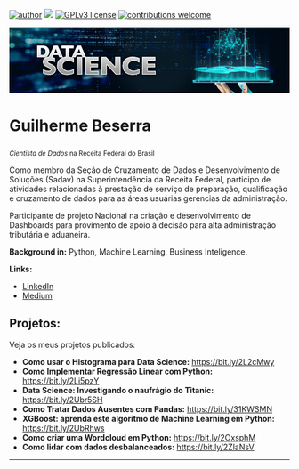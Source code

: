 [![author](https://img.shields.io/badge/author-guilherme-red.svg)](https://www.linkedin.com/in/guilherme-beserra-a2551964/) [![](https://img.shields.io/badge/python-3.7+-blue.svg)](https://www.python.org/downloads/release/python-365/) [![GPLv3 license](https://img.shields.io/badge/License-GPLv3-blue.svg)](http://perso.crans.org/besson/LICENSE.html) [![contributions welcome](https://img.shields.io/badge/contributions-welcome-brightgreen.svg?style=flat)](https://github.com/guilherme-beserra/DataScience)

<p align="center">
  <img src="data-science-banner.png" >
</p>

# Guilherme Beserra
<sub>*Cientista de Dados* na Receita Federal do Brasil</sub>

Como membro da Seção de Cruzamento de Dados e Desenvolvimento de Soluções (Sadav) na Superintendência da Receita Federal, participo de atividades relacionadas à prestação de serviço de preparação, qualificação e cruzamento de dados para as áreas usuárias gerencias da administração.

Participante de projeto Nacional na criação e desenvolvimento de Dashboards para provimento de apoio à decisão para alta administração tributária e aduaneira.

**Background in:** Python, Machine Learning, Business Inteligence.

**Links:**
* [LinkedIn](https://www.linkedin.com/in/guilherme-beserra-a2551964/)
* [Medium](https://guilherme-beserra.medium.com/)


## Projetos:
Veja os meus projetos publicados:

* **Como usar o Histograma para Data Science:** https://bit.ly/2L2cMwy
* **Como Implementar Regressão Linear com Python:** https://bit.ly/2Li5pzY
* **Data Science: Investigando o naufrágio do Titanic:** https://bit.ly/2Ubr5SH
* **Como Tratar Dados Ausentes com Pandas:** https://bit.ly/31KWSMN
* **XGBoost: aprenda este algoritmo de Machine Learning em Python:** https://bit.ly/2UbRhws
* **Como criar uma Wordcloud em Python:** https://bit.ly/2OxsphM
* **Como lidar com dados desbalanceados:** https://bit.ly/2ZlaNsV

---




